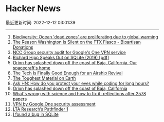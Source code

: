 # Hacker News

最近更新时间: 2022-12-12 03:01:39

--- 
1. [Biodiversity: Ocean 'dead zones' are proliferating due to global warming](https://www.france24.com/en/environment/20221208-biodiversity-ocean-dead-zones-are-proliferating) 
2. [The Reason Washington Is Silent on the FTX Fiasco - Bipartisan Donations](https://www.politico.com/news/magazine/2022/12/09/crypto-scandal-sam-bankman-fried-ftx-00073178) 
3. [NCC Group security audit for Google's One VPN service](https://research.nccgroup.com/2022/12/09/public-report-vpn-by-google-one-security-assessment/) 
4. [Richard Hipp Speaks Out on SQLite (2019) [pdf]](https://sigmodrecord.org/publications/sigmodRecord/1906/pdfs/06_Profiles_Hipp.pdf) 
5. [Orion has splashed down off the coast of Baja, California. Our spacecraft's home](https://twitter.com/nasa_orion/status/1601995706642071552) 
6. [The Tech Is Finally Good Enough for an Airship Revival](https://spectrum.ieee.org/airship) 
7. [The Toughest Material on Earth](https://phys.org/news/2022-12-toughest-material-earth.html) 
8. [Ask HN: How do you protect your eyes while coding for long hours?](https://news.ycombinator.com/item?id=33945390) 
9. [Orion has splashed down off the coast of Baja, California](https://twitter.com/nasa_orion/status/1601995706642071552) 
10. [What's wrong with science and how to fix it: reflections after 2578 papers](https://fantasticanachronism.com/2020/09/11/whats-wrong-with-social-science-and-how-to-fix-it/) 
11. [VPN by Google One security assessment](https://research.nccgroup.com/2022/12/09/public-report-vpn-by-google-one-security-assessment/) 
12. [LTA Research’s Pathfinder 1](https://spectrum.ieee.org/airship) 
13. [I found a bug in SQLite](https://www.philipotoole.com/how-i-found-a-bug-in-sqlite/) 
